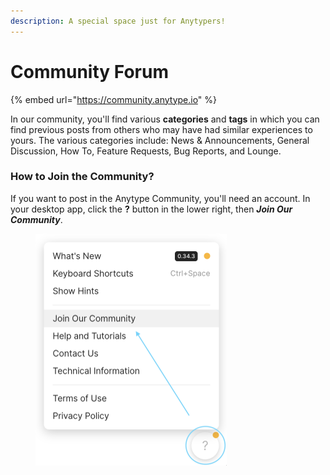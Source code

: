 ```yaml
---
description: A special space just for Anytypers!
---
```


# Community Forum

{% embed url="https://community.anytype.io" %}

In our community, you'll find various **categories** and **tags** in which you can find previous posts from others who may have had similar experiences to yours. The various categories include: News & Announcements, General Discussion, How To, Feature Requests, Bug Reports, and Lounge.

### How to Join the Community?

If you want to post in the Anytype Community, you'll need an account. In your desktop app, click the **?** button in the lower right, then _**Join Our Community**_.

<figure><img src="../../.gitbook/assets/Screenshot 2023-08-23 at 17.42.16.png" alt="" width="306"><figcaption></figcaption></figure>
